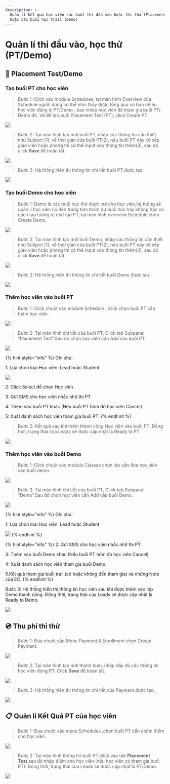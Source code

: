 ```yaml
---
description: >-
  Quản lí kết quả học viên các buổi thi đầu vào hoặc thi thử (Placement Test)
  hoặc các buổi học trail (Demo)
---
```


# Quản lí thi đầu vào, học thử (PT/Demo)

## :pencil: Placement Test/Demo

### Tạo buổi PT cho học viên

> Bước 1: Click vào module Schedules, tại màn hình Overview của Schedule người dùng có thể nhìn thấy được tổng qua có bao nhiêu học viên đăng kí PT/Demo , bao nhiêu học viên đã tham gia buổi PT/Đemo đó. Và để tạo buổi Placement Test (PT), click Create PT.

![](../.gitbook/assets/Schedule.jpg)

> Bước 2: Tại màn hình tạo mới buổi PT, nhập  các thông tin cần thiết như Subject (1), về thời gian của buổi PT(2), nếu buổi PT này có xếp giáo viên hoặc phòng thì có thể input vào thông tin thêm(3), sau đó click **Save** để hoàn tất.

![](../.gitbook/assets/Schedule1.jpg)

> Bước 3: Hệ thống hiển thị thông tin chi tiết buổi PT được tạo.

![](../.gitbook/assets/TaoPT3.png)

### Tạo buổi Demo cho hoc viên

> Bước 1: Demo là các buổi học thử được mở cho học viên,hệ thống sẽ quản lí học viên có đến trung tâm tham dự buổi học hay không học và cách tạo tương tự như tạo PT, tại màn hình overview Schedule chọn Create Demo.

![](../.gitbook/assets/Schedule4.jpg)

> Bước 2: Tại màn hình tạo mới buổi Demo, nhập  các thông tin cần thiết như Subject (1), về thời gian của buổi PT(2), nếu buổi PT này có xếp giáo viên hoặc phòng thì có thể input vào thông tin thêm(3), sau đó click **Save** để hoàn tất.

![](../.gitbook/assets/Schedule1.jpg)

> Bước 3: Hệ thống hiển thị thông tin chi tiết buổi Demo được tạo.

![](../.gitbook/assets/Demo3.png)

### Thêm hoc viên vào buổi PT

> Bước 1: Click chuột vào module Schedule , click chọn buổi PT cần thêm học viên.&#x20;

![](<../.gitbook/assets/Schedule4 (1).jpg>)

> Bước 2: Tại màn hình chi tiết của buổi PT, Click tab Subpanel “Placement Test”.Sau đó chọn học viên cần Add vào buổi PT.

![](../.gitbook/assets/ThemPT2.png)

{% hint style="info" %}
Ghi chú:

1: Lựa chọn loại Học viên: Lead hoặc Student

![](../.gitbook/assets/ThemDemo3.png)&#x20;

2: Click Select để chọn Học viên .

3: Gửi SMS cho học viên nhắc nhở thì PT

4: Thêm vào buổi PT khác (Nếu buổi PT hôm đó học viên Cancel)

5: Xuất danh sách học viên tham gia buổi PT.
{% endhint %}

> Bước 3: Kết quả sau khi thêm thành công Học viên vào buổi PT. Đồng thời, trạng thái của Leads sẽ được cập nhật là Ready to PT.

![](<../.gitbook/assets/ThemPT4 (1).png>)

### Thêm học viên vào buổi Demo

> Bước 1: Click chuột vào module Classes chọn lớp cần đưa học viên vào buổi demo.

![](<../.gitbook/assets/Schedule4 (2).jpg>)

> Bước 2: Tại màn hình chi tiết của buổi PT, Click tab Subpanel “Demo”.Sau đó chọn học viên cần Add vào buổi Demo.

![](../.gitbook/assets/demo.jpg)

{% hint style="info" %}
Ghi chú:

1: Lựa chọn loại Học viên: Lead hoặc Student

![](../.gitbook/assets/ThemDemo3.png)&#x20;
{% endhint %}

{% hint style="info" %}
2: Gửi SMS cho học viên nhắc nhở thì PT

3: Thêm vào buổi Demo khác (Nếu buổi PT hôm đó học viên Cancel)

4: Xuất danh sách học viên tham gia buổi Demo.

5.Kết quả tham gia buổi trail (có hoặc không đến tham gia) và những Note của EC.
{% endhint %}

Bước 3: Hệ thống hiển thị thông tin học viên sau khi được thêm vào lớp Demo thành công. Đồng thời, trạng thái của Leads sẽ được cập nhật là Ready to Demo.

![](<../.gitbook/assets/demo (1).jpg>)

## :cd: Thu phí thi thử

> Bươc 1: Đưa chuột vào Menu Payment & Enrollment chọn Create Payment.

![](../.gitbook/assets/ThuPhi1.png)

> Bước 2:&#x20;> &#x20;Tại màn hình tạo mới thanh toán, nhập đầy đủ các thông tin học viên đóng PT. Click **Save** để hoàn tất.

![](../.gitbook/assets/ThuPhi2.png)

> Bước 3: Hệ thống hiển thị thông tin chi tiết của Payment được tạo.

![](../.gitbook/assets/ThuPhi3.png)

## :clipboard: Quản lí Kết Quả PT của học viên

> Bước 1: Đưa chuột vào menu Schedules ,chọn buổi PT cần chấm điểm cho học viên.

![](<../.gitbook/assets/Schedule4 (1).jpg>)

> Bước 2:&#x20;> Tại màn hình thông tin buổi PT,click vào tab **Placement Test**,sau đó nhập điểm cho học viên (nếu học viên có tham gia buổi PT). Đồng thời, trạng thái của Leads sẽ được cập nhật là PT/Demo.

![](../.gitbook/assets/KQ2.png)

